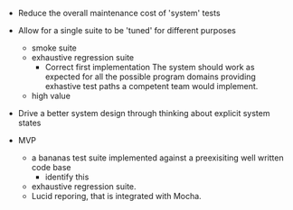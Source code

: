 * Reduce the overall maintenance cost of 'system' tests

* Allow for a single suite to be 'tuned' for different purposes
  * smoke suite
  * exhaustive regression suite
    * Correct first implementation
    The system should work as expected for all the possible program domains providing exhastive test paths a competent team would implement.
  * high value

* Drive a better system design through thinking about explicit system states

* MVP
  * a bananas test suite implemented against a preexisiting well written code base
    * identify this
  * exhaustive regression suite.
  * Lucid reporing, that is integrated with Mocha.
